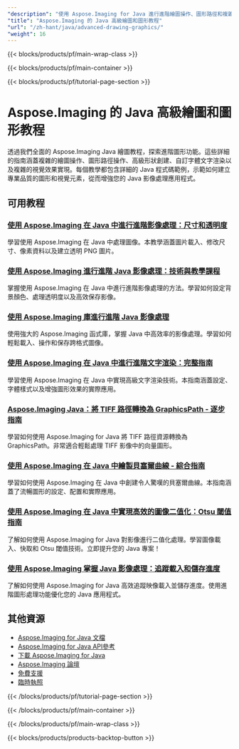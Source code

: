 ```yaml
---
"description": "使用 Aspose.Imaging for Java 進行進階繪圖操作、圖形路徑和複雜視覺效果的逐步教學。"
"title": "Aspose.Imaging 的 Java 高級繪圖和圖形教程"
"url": "/zh-hant/java/advanced-drawing-graphics/"
"weight": 16
---
```


{{< blocks/products/pf/main-wrap-class >}}

{{< blocks/products/pf/main-container >}}

{{< blocks/products/pf/tutorial-page-section >}}
# Aspose.Imaging 的 Java 高級繪圖和圖形教程

透過我們全面的 Aspose.Imaging Java 繪圖教程，探索進階圖形功能。這些詳細的指南涵蓋複雜的繪圖操作、圖形路徑操作、高級形狀創建、自訂字體文字渲染以及複雜的視覺效果實現。每個教學都包含詳細的 Java 程式碼範例，示範如何建立專業品質的圖形和視覺元素，從而增強您的 Java 影像處理應用程式。

## 可用教程

### [使用 Aspose.Imaging 在 Java 中進行進階影像處理：尺寸和透明度](./master-image-manipulation-aspose-imaging-java/)
學習使用 Aspose.Imaging 在 Java 中處理圖像。本教學涵蓋圖片載入、修改尺寸、像素資料以及建立透明 PNG 圖片。

### [使用 Aspose.Imaging 進行進階 Java 影像處理：技術與教學課程](./advanced-image-manipulation-aspose-imaging-java/)
掌握使用 Aspose.Imaging 在 Java 中進行進階影像處理的方法。學習如何設定背景顏色、處理透明度以及高效保存影像。

### [使用 Aspose.Imaging 庫進行進階 Java 影像處理](./mastering-image-processing-java-aspose-imaging/)
使用強大的 Aspose.Imaging 函式庫，掌握 Java 中高效率的影像處理。學習如何輕鬆載入、操作和保存跨格式圖像。

### [使用 Aspose.Imaging 在 Java 中進行進階文字渲染：完整指南](./mastering-text-rendering-aspose-imaging-java/)
學習使用 Aspose.Imaging 在 Java 中實現高級文字渲染技術。本指南涵蓋設定、字體樣式以及增強圖形效果的實際應用。

### [Aspose.Imaging Java：將 TIFF 路徑轉換為 GraphicsPath - 逐步指南](./aspose-imaging-java-tiff-graphicspath-conversion/)
學習如何使用 Aspose.Imaging for Java 將 TIFF 路徑資源轉換為 GraphicsPath。非常適合輕鬆處理 TIFF 影像中的向量圖形。

### [使用 Aspose.Imaging 在 Java 中繪製貝塞爾曲線 - 綜合指南](./master-bezier-curves-java-aspose-imaging/)
學習如何使用 Aspose.Imaging 在 Java 中創建令人驚嘆的貝塞爾曲線。本指南涵蓋了流暢圖形的設定、配置和實際應用。

### [使用 Aspose.Imaging 在 Java 中實現高效的圖像二值化：Otsu 閾值指南](./aspose-imaging-java-otsu-thresholding-guide/)
了解如何使用 Aspose.Imaging for Java 對影像進行二值化處理。學習圖像載入、快取和 Otsu 閾值技術。立即提升您的 Java 專案！

### [使用 Aspose.Imaging 掌握 Java 影像處理：追蹤載入和儲存進度](./master-image-processing-aspose-imaging-java/)
了解如何使用 Aspose.Imaging for Java 高效追蹤映像載入並儲存進度。使用進階圖形處理功能優化您的 Java 應用程式。

## 其他資源

- [Aspose.Imaging for Java 文檔](https://docs.aspose.com/imaging/java/)
- [Aspose.Imaging for Java API參考](https://reference.aspose.com/imaging/java/)
- [下載 Aspose.Imaging for Java](https://releases.aspose.com/imaging/java/)
- [Aspose.Imaging 論壇](https://forum.aspose.com/c/imaging)
- [免費支援](https://forum.aspose.com/)
- [臨時執照](https://purchase.aspose.com/temporary-license/)

{{< /blocks/products/pf/tutorial-page-section >}}

{{< /blocks/products/pf/main-container >}}

{{< /blocks/products/pf/main-wrap-class >}}

{{< blocks/products/products-backtop-button >}}